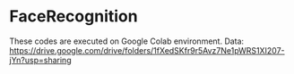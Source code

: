 # FaceRecognition
These codes are executed on Google Colab environment.
Data: https://drive.google.com/drive/folders/1fXedSKfr9r5Avz7Ne1pWRS1XI207-jYn?usp=sharing
